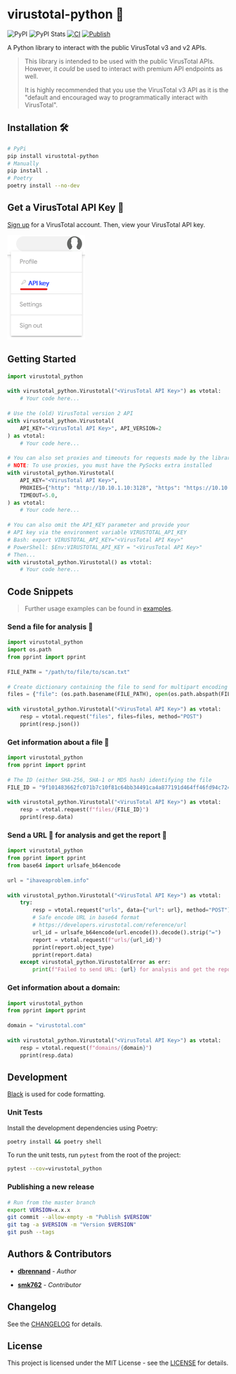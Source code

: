 # virustotal-python 🐍
![PyPI](https://img.shields.io/pypi/v/virustotal-python.svg?style=flat-square)
![PyPI Stats](https://img.shields.io/pypi/dm/virustotal-python?style=flat-square)
[![CI](https://github.com/dbrennand/virustotal-python/actions/workflows/ci.yml/badge.svg)](https://github.com/dbrennand/virustotal-python/actions/workflows/ci.yml)
[![Publish](https://github.com/dbrennand/virustotal-python/actions/workflows/publish.yml/badge.svg)](https://github.com/dbrennand/virustotal-python/actions/workflows/publish.yml)

A Python library to interact with the public VirusTotal v3 and v2 APIs.

> This library is intended to be used with the public VirusTotal APIs. However, it *could* be used to interact with premium API endpoints as well.
>
> It is highly recommended that you use the VirusTotal v3 API as it is the "default and encouraged way to programmatically interact with VirusTotal".

## Installation 🛠

```bash
# PyPi
pip install virustotal-python
# Manually
pip install .
# Poetry
poetry install --no-dev
```

## Get a VirusTotal API Key 🔑

[Sign up](https://www.virustotal.com/gui/join-us) for a VirusTotal account. Then, view your VirusTotal API key.

![VirusTotal view API key](images/APIKey.png)

## Getting Started

```python
import virustotal_python

with virustotal_python.Virustotal("<VirusTotal API Key>") as vtotal:
    # Your code here...

# Use the (old) VirusTotal version 2 API
with virustotal_python.Virustotal(
    API_KEY="<VirusTotal API Key>", API_VERSION=2
) as vtotal:
    # Your code here...

# You can also set proxies and timeouts for requests made by the library
# NOTE: To use proxies, you must have the PySocks extra installed
with virustotal_python.Virustotal(
    API_KEY="<VirusTotal API Key>",
    PROXIES={"http": "http://10.10.1.10:3128", "https": "https://10.10.1.10:1080"},
    TIMEOUT=5.0,
) as vtotal:
    # Your code here...

# You can also omit the API_KEY parameter and provide your
# API key via the environment variable VIRUSTOTAL_API_KEY
# Bash: export VIRUSTOTAL_API_KEY="<VirusTotal API Key>"
# PowerShell: $Env:VIRUSTOTAL_API_KEY = "<VirusTotal API Key>"
# Then...
with virustotal_python.Virustotal() as vtotal:
    # Your code here...
```

## Code Snippets

> Further usage examples can be found in [examples](examples).

### Send a file for analysis 🔎

```python
import virustotal_python
import os.path
from pprint import pprint

FILE_PATH = "/path/to/file/to/scan.txt"

# Create dictionary containing the file to send for multipart encoding upload
files = {"file": (os.path.basename(FILE_PATH), open(os.path.abspath(FILE_PATH), "rb"))}

with virustotal_python.Virustotal("<VirusTotal API Key>") as vtotal:
    resp = vtotal.request("files", files=files, method="POST")
    pprint(resp.json())
```

### Get information about a file 📁

```python
import virustotal_python
from pprint import pprint

# The ID (either SHA-256, SHA-1 or MD5 hash) identifying the file
FILE_ID = "9f101483662fc071b7c10f81c64bb34491ca4a877191d464ff46fd94c7247115"

with virustotal_python.Virustotal("<VirusTotal API Key>") as vtotal:
    resp = vtotal.request(f"files/{FILE_ID}")
    pprint(resp.data)
```

### Send a URL 🔗 for analysis and get the report 📄

```python
import virustotal_python
from pprint import pprint
from base64 import urlsafe_b64encode

url = "ihaveaproblem.info"

with virustotal_python.Virustotal("<VirusTotal API Key>") as vtotal:
    try:
        resp = vtotal.request("urls", data={"url": url}, method="POST")
        # Safe encode URL in base64 format
        # https://developers.virustotal.com/reference/url
        url_id = urlsafe_b64encode(url.encode()).decode().strip("=")
        report = vtotal.request(f"urls/{url_id}")
        pprint(report.object_type)
        pprint(report.data)
    except virustotal_python.VirustotalError as err:
        print(f"Failed to send URL: {url} for analysis and get the report: {err}")
```

### Get information about a domain:

```python
import virustotal_python
from pprint import pprint

domain = "virustotal.com"

with virustotal_python.Virustotal("<VirusTotal API Key>") as vtotal:
    resp = vtotal.request(f"domains/{domain}")
    pprint(resp.data)
```

## Development

[Black](https://github.com/psf/black) is used for code formatting.

### Unit Tests

Install the development dependencies using Poetry:

```bash
poetry install && poetry shell
```

To run the unit tests, run `pytest` from the root of the project:

```bash
pytest --cov=virustotal_python
```

### Publishing a new release

```bash
# Run from the master branch
export VERSION=x.x.x
git commit --allow-empty -m "Publish $VERSION"
git tag -a $VERSION -m "Version $VERSION"
git push --tags
```

## Authors & Contributors

* [**dbrennand**](https://github.com/dbrennand) - *Author*

* [**smk762**](https://github.com/smk762) - *Contributor*

## Changelog

See the [CHANGELOG](CHANGELOG.md) for details.

## License
This project is licensed under the MIT License - see the [LICENSE](LICENSE) for details.
